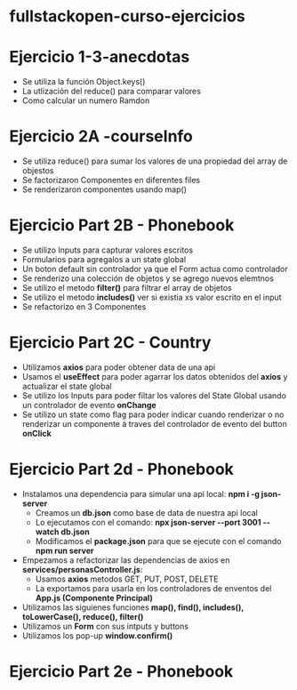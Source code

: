 # fullstackopen-curso-ejercicios

# Ejercicio 1-3-anecdotas

- Se utiliza la función Object.keys()
- La utlización del reduce() para comparar valores
- Como calcular un numero Ramdon

# Ejercicio 2A -courseInfo

- Se utiliza reduce() para sumar los valores de una propiedad del array de objestos
- Se factorizaron Componentes en diferentes files
- Se renderizaron componentes usando map()

# Ejercicio Part 2B - Phonebook

- Se utilizo Inputs para capturar valores escritos
- Formularios para agregalos a un state global
- Un boton default sin controlador ya que el Form actua como controlador
- Se renderizo una colección de objetos y se agrego nuevos elemtnos
- Se utilizo el metodo **filter()** para filtrar el array de objetos
- Se utilizo el metodo **includes()**  ver si existia xs valor escrito en el input
- Se refactorizo en 3 Componentes

# Ejercicio Part 2C - Country

- Utilizamos **axios** para poder obtener data de una api
- Usamos el **useEffect** para poder agarrar los datos obtenidos del **axios** y actualizar el state global
- Se utilizo los Inputs para poder filtar los valores del State Global usando un controlador de evento **onChange**
- Se utilizo un state como flag para poder indicar cuando renderizar o no renderizar un componente á traves del controlador de evento del button **onClick**

# Ejercicio Part 2d - Phonebook

- Instalamos una dependencia para simular una api local: **npm i -g json-server** 
    - Creamos un **db.json** como base de data de nuestra api local
    -  Lo ejecutamos con el comando:  **npx json-server --port 3001 --watch db.json**
    - Modificamos el **package.json** para que se ejecute con el comando **npm run server**
- Empezamos a refactorizar las dependencias de axios en **services/personasController.js**:
    - Usamos **axios** metodos GET, PUT, POST, DELETE
    - La exportamos para usarla en los controladores de enventos del **App.js (Componente Principal)** 
- Utilizamos las siguienes funciones **map(), find(), includes(), toLowerCase(), reduce(), filter()**
- Utilizamos un **Form** con sus intputs y buttons
- Utilizamos los pop-up **window.confirm()**

# Ejercicio Part 2e - Phonebook

